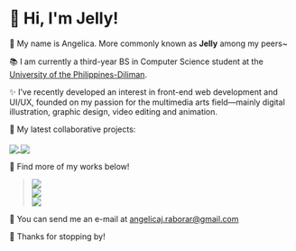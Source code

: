 # 🌸 Hi, I'm Jelly!

💬 My name is Angelica. More commonly known as **Jelly** among my peers~

📚 I am currently a third-year BS in Computer Science student at the [University of the Philippines-Diliman](https://upd.edu.ph/).

✨ I’ve recently developed an interest in front-end web development and UI/UX, founded on my passion for the multimedia arts field—mainly digital illustration, graphic design, video editing and animation.

🔨 My latest collaborative projects:
<br>
<br>
<a href="https://github.com/ni-lie/IskoTool">
<img align="center" src="https://github-readme-stats.vercel.app/api/pin/?username=ni-lie&repo=IskoTool&title_color=ffffff&text_color=ffffff&icon_color=fcc085&bg_color=1b8e76" />
</a>
<a href="https://github.com/smoketrace/cs145-iot-cup">
<img align="center" src="https://github-readme-stats.vercel.app/api/pin/?username=smoketrace&repo=cs145-iot-cup&title_color=322f2a&text_color=322f2a&icon_color=322f2a&bg_color=f7c185" />
</a>

🎀 Find more of my works below!
<br>
> [![](https://img.shields.io/badge/-art-fff?style=social&logo=instagram)](https://www.instagram.com/ajellyrawr/)
> <br>
> [![](https://img.shields.io/badge/-dev-fff?style=social&logo=github)](https://github.com/Anjellyrika?tab=repositories)
> <br>
> [![](https://img.shields.io/badge/-design-fff?style=social&logo=behance)](https://www.behance.net/jellyraborar)

💌 You can send me an e-mail at angelicaj.raborar@gmail.com

💜 Thanks for stopping by!

<!--
**Anjellyrika/Anjellyrika** is a ✨ _special_ ✨ repository because its `README.md` (this file) appears on your GitHub profile.

Here are some ideas to get you started:

- 🔭 I’m currently working on ...
- 🌱 I’m currently learning ...
- 👯 I’m looking to collaborate on ...
- 🤔 I’m looking for help with ...
- 💬 Ask me about ...
- 📫 How to reach me: ...
- 😄 Pronouns: ...
- ⚡ Fun fact: ...
-->

